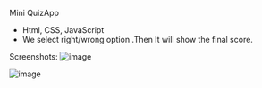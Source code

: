 Mini QuizApp 
- Html, CSS, JavaScript
- We select right/wrong option .Then It will show the final score.

Screenshots:
![image](https://github.com/Suman25p/QuizApp/assets/128914804/f618c3c3-8039-4ecf-a61c-e2211807e37d)

![image](https://github.com/Suman25p/QuizApp/assets/128914804/55121d9b-f24a-4c05-9cab-44eb87c88b33)


   
